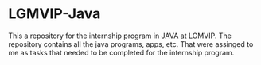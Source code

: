 # LGMVIP-Java
This a repository for the internship program in JAVA at LGMVIP.
The repository contains all the java programs, apps, etc.
That were assinged to me as tasks that needed to be completed for the internship program.

